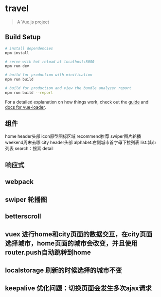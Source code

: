 # travel

> A Vue.js project

## Build Setup

``` bash
# install dependencies
npm install

# serve with hot reload at localhost:8080
npm run dev

# build for production with minification
npm run build

# build for production and view the bundle analyzer report
npm run build --report
```

For a detailed explanation on how things work, check out the [guide](http://vuejs-templates.github.io/webpack/) and [docs for vue-loader](http://vuejs.github.io/vue-loader).

## 组件
home header头部 icon原型图标区域 recommend推荐 swiper图片轮播 weekend周末去哪
city header头部 alphabet:右侧城市首字母下拉列表 list:城市列表 search：搜索
detail
## 响应式
## webpack
## swiper 轮播图
## betterscroll
## vuex 进行home和city页面的数据交互，在city页面选择城市，home页面的城市会改变，并且使用router.push自动跳转到home
## localstorage  刷新的时候选择的城市不变
## keepalive 优化问题：切换页面会发生多次ajax请求